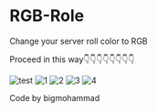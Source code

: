# RGB-Role
Change your server roll color to RGB


Proceed in this way👇👇👇👇👇👇👇👇

![test](https://github.com/bigmohammad-official/RGB-Role/assets/141378165/397f07be-793c-4a39-8a1f-df40b499f001)
![1](https://github.com/bigmohammad-official/RGB-Role/assets/141378165/1be7ed81-806d-4e1b-aabc-c83b328c901a)
![2](https://github.com/bigmohammad-official/RGB-Role/assets/141378165/3e854202-5eac-498c-b8bd-f946a1bb6076)
![3](https://github.com/bigmohammad-official/RGB-Role/assets/141378165/cbbf7211-d065-4237-837d-fa858f4af4f2)
![4](https://github.com/bigmohammad-official/RGB-Role/assets/141378165/bb842a2b-4e6c-45b1-8bf0-ddf65cd3ad5b)


Code by bigmohammad
